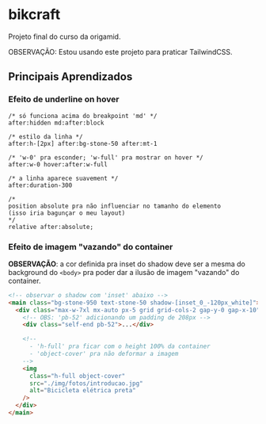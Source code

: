 # bikcraft

Projeto final do curso da origamid.

OBSERVAÇÃO: Estou usando este projeto para praticar TailwindCSS.

## Principais Aprendizados

### Efeito de underline on hover

```
/* só funciona acima do breakpoint 'md' */
after:hidden md:after:block

/* estilo da linha */
after:h-[2px] after:bg-stone-50 after:mt-1

/* 'w-0' pra esconder; 'w-full' pra mostrar on hover */
after:w-0 hover:after:w-full

/* a linha aparece suavement */
after:duration-300

/*
position absolute pra não influenciar no tamanho do elemento
(isso iria bagunçar o meu layout)
*/
relative after:absolute;
```

### Efeito de imagem "vazando" do container

**OBSERVAÇÃO**: a cor definida pra inset do shadow deve ser a mesma do
background do `<body>` pra poder dar a ilusão de imagem "vazando" do container.

```html
<!-- observar o shadow com 'inset' abaixo -->
<main class="bg-stone-950 text-stone-50 shadow-[inset_0_-120px_white]">
  <div class="max-w-7xl mx-auto px-5 grid grid-cols-2 gap-y-0 gap-x-10">
    <!-- OBS: 'pb-52' adicionando um padding de 208px -->
    <div class="self-end pb-52">...</div>

    <!--
      - 'h-full' pra ficar com o height 100% da container
      - 'object-cover' pra não deformar a imagem
    -->
    <img
      class="h-full object-cover"
      src="./img/fotos/introducao.jpg"
      alt="Bicicleta elétrica preta"
    />
  </div>
</main>
```
